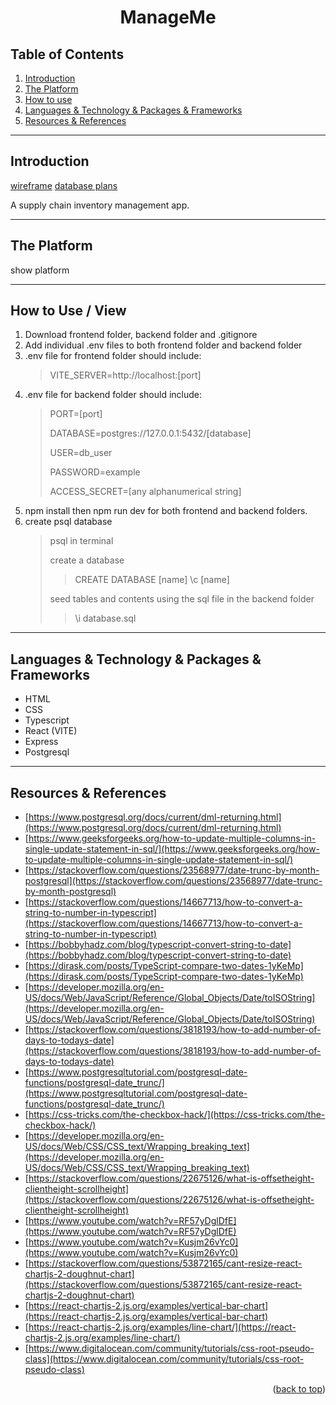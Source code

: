 <a name="readme-top"></a>
<h1 align="center">ManageMe</h1>

## Table of Contents
1. [Introduction](#intro)
2. [The Platform](#platform)
3. [How to use](#use)
4. [Languages & Technology & Packages & Frameworks](#languages)
5. [Resources & References](#resources)

***
<a name="intro"></a>
## Introduction

[wireframe](https://www.figma.com/file/NWM3WYLjabemQoPtnqAN8K/Project-4?type=design&node-id=0-1&mode=design&t=39kbaRwaSjQICmmH-0)
[database plans](https://drawsql.app/teams/practice-26/diagrams/project4)

A supply chain inventory management app.

***
<a name="platform"></a>
## The Platform

show platform

***
<a name="use"></a>
## How to Use / View
1. Download frontend folder, backend folder and .gitignore
2. Add individual .env files to both frontend folder and backend folder
3. .env file for frontend folder should include:
   >
   > VITE_SERVER=http://localhost:[port]
5. .env file for backend folder should include:
   >
   > PORT=[port]
   > 
   > DATABASE=postgres://127.0.0.1:5432/[database]
   >
   >USER=db_user
   >
   >PASSWORD=example
   >
   > ACCESS_SECRET=[any alphanumerical string]
7. npm install then npm run dev for both frontend and backend folders.
8. create psql database
   >
   > psql in terminal
   >
   > create a database
   >> CREATE DATABASE [name]
   >> \c [name]
   >
   > seed tables and contents using the sql file in the backend folder
   >> \i database.sql
***
<a name="languages"></a>
## Languages & Technology & Packages & Frameworks
- HTML
- CSS
- Typescript
- React (VITE)
- Express
- Postgresql

***
<a name="resources"></a>
## Resources & References

- [https://www.postgresql.org/docs/current/dml-returning.html](https://www.postgresql.org/docs/current/dml-returning.html)
- [https://www.geeksforgeeks.org/how-to-update-multiple-columns-in-single-update-statement-in-sql/](https://www.geeksforgeeks.org/how-to-update-multiple-columns-in-single-update-statement-in-sql/)
- [https://stackoverflow.com/questions/23568977/date-trunc-by-month-postgresql](https://stackoverflow.com/questions/23568977/date-trunc-by-month-postgresql)
- [https://stackoverflow.com/questions/14667713/how-to-convert-a-string-to-number-in-typescript](https://stackoverflow.com/questions/14667713/how-to-convert-a-string-to-number-in-typescript)
- [https://bobbyhadz.com/blog/typescript-convert-string-to-date](https://bobbyhadz.com/blog/typescript-convert-string-to-date)
- [https://dirask.com/posts/TypeScript-compare-two-dates-1yKeMp](https://dirask.com/posts/TypeScript-compare-two-dates-1yKeMp)
- [https://developer.mozilla.org/en-US/docs/Web/JavaScript/Reference/Global_Objects/Date/toISOString](https://developer.mozilla.org/en-US/docs/Web/JavaScript/Reference/Global_Objects/Date/toISOString)
- [https://stackoverflow.com/questions/3818193/how-to-add-number-of-days-to-todays-date](https://stackoverflow.com/questions/3818193/how-to-add-number-of-days-to-todays-date)
- [https://www.postgresqltutorial.com/postgresql-date-functions/postgresql-date_trunc/](https://www.postgresqltutorial.com/postgresql-date-functions/postgresql-date_trunc/)
- [https://css-tricks.com/the-checkbox-hack/](https://css-tricks.com/the-checkbox-hack/)
- [https://developer.mozilla.org/en-US/docs/Web/CSS/CSS_text/Wrapping_breaking_text](https://developer.mozilla.org/en-US/docs/Web/CSS/CSS_text/Wrapping_breaking_text)
- [https://stackoverflow.com/questions/22675126/what-is-offsetheight-clientheight-scrollheight](https://stackoverflow.com/questions/22675126/what-is-offsetheight-clientheight-scrollheight)
- [https://www.youtube.com/watch?v=RF57yDglDfE](https://www.youtube.com/watch?v=RF57yDglDfE)
- [https://www.youtube.com/watch?v=Kusjm26vYc0](https://www.youtube.com/watch?v=Kusjm26vYc0)
- [https://stackoverflow.com/questions/53872165/cant-resize-react-chartjs-2-doughnut-chart](https://stackoverflow.com/questions/53872165/cant-resize-react-chartjs-2-doughnut-chart)
- [https://react-chartjs-2.js.org/examples/vertical-bar-chart](https://react-chartjs-2.js.org/examples/vertical-bar-chart)
- [https://react-chartjs-2.js.org/examples/line-chart/](https://react-chartjs-2.js.org/examples/line-chart/)
- [https://www.digitalocean.com/community/tutorials/css-root-pseudo-class](https://www.digitalocean.com/community/tutorials/css-root-pseudo-class)

<p align="right">(<a href="#readme-top">back to top</a>)</p>
